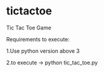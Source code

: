 # tictactoe
Tic Tac Toe Game

Requirements to execute:

1.Use python version above 3

2.to execute -> python tic_tac_toe.py
